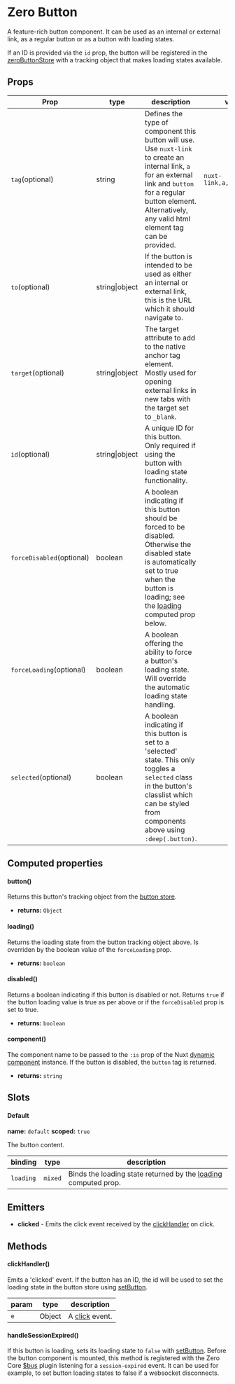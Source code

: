 
# Zero Button


A feature-rich button component. It can be used as an internal or external link, as a regular button or as a button with loading states.

If an ID is provided via the `id` prop, the button will be registered in the [zeroButtonStore](/zero-core/modules/button/store) with a tracking object that makes loading states available.

## Props

| Prop | type | description | values |
| ---- | ---- | ----------- | ------ |
| `tag`<span>(optional)</span> | string | Defines the type of component this button will use. Use `nuxt-link` to create an internal link, `a` for an external link and `button` for a regular button element. Alternatively, any valid html element tag can be provided. | `nuxt-link,a,button,etc.` |
| `to`<span>(optional)</span> | string\|object | If the button is intended to be used as either an internal or external link, this is the URL which it should navigate to. |  |
| `target`<span>(optional)</span> | string\|object | The target attribute to add to the native anchor tag element. Mostly used for opening external links in new tabs with the target set to `_blank`. |  |
| `id`<span>(optional)</span> | string\|object | A unique ID for this button. Only required if using the button with loading state functionality. |  |
| `forceDisabled`<span>(optional)</span> | boolean | A boolean indicating if this button should be forced to be disabled. Otherwise the disabled state is automatically set to true when the button is loading; see the [loading](/zero-core/modules/button/components#loading) computed prop below. |  |
| `forceLoading`<span>(optional)</span> | boolean | A boolean offering the ability to force a button's loading state. Will override the automatic loading state handling. |  |
| `selected`<span>(optional)</span> | boolean | A boolean indicating if this button is set to a 'selected' state. This only toggles a `selected` class in the button's classlist which can be styled from components above using `:deep(.button)`. |  |

## Computed properties

#### button()


Returns this button's tracking object from the [button store](/zero-core/modules/button/store#buttons).


 - **returns:** `Object`  

#### loading()


Returns the loading state from the button tracking object above. Is overriden by the boolean value of the `forceLoading` prop.


 - **returns:** `boolean`  

#### disabled()


Returns a boolean indicating if this button is disabled or not. Returns `true` if the button loading value is true as per above or if the `forceDisabled` prop is set to true.


 - **returns:** `boolean`  

#### component()


The component name to be passed to the `:is` prop of the Nuxt [dynamic component](https://nuxt.com/docs/guide/directory-structure/components#dynamic-components) instance. If the button is disabled, the `button` tag is returned.


 - **returns:** `string`  

## Slots

#### Default


**name:** `default`  **scoped:** `true`


The button content.

| binding | type | description |
| ------- | ---- | ----------- |
| `loading` | `mixed` | Binds the loading state returned by the [loading](/zero-core/modules/button/components#loading) computed prop. |

## Emitters


 - **clicked** - Emits the click event received by the [clickHandler](/zero-core/modules/button/components#clickhandler) on click.

## Methods

#### clickHandler()


Emits a 'clicked' event. If the button has an ID, the id will be used to set the loading state in the button store using [setButton](/zero-core/modules/button/store#setbutton).

| param | type | description |
| ----- | ---- | ----------- |
| `e` | Object | A [click](https://developer.mozilla.org/en-US/docs/Web/API/Element/click_event) event. |

#### handleSessionExpired()


If this button is loading, sets its loading state to `false` with [setButton](/zero-core/modules/button/store#setbutton). Before the button component is mounted, this method is registered with the Zero Core [$bus](/zero-core/plugins#bus) plugin listening for a `session-expired` event. It can be used for example, to set button loading states to false if a websocket disconnects.
